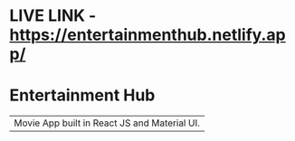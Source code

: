 # LIVE LINK - https://entertainmenthub.netlify.app/
# Entertainment Hub
<table>
<tr>
<td>
  Movie App built in React JS and Material UI.
</td>
</tr>
</table>
